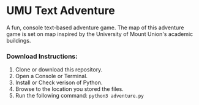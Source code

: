 # UMU Text Adventure
A fun, console text-based adventure game. The map of this adventure game is set on map inspired by the University of Mount Union's academic buildings.

### Download Instructions:
1) Clone or download this repository.
2) Open a Console or Terminal.
3) Install or Check verison of Python.
4) Browse to the location you stored the files.
5) Run the following command:
`python3 adventure.py`
